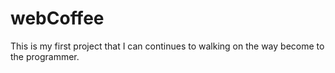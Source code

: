 # webCoffee
This is my first project that I can continues to walking on the way become to the programmer.
